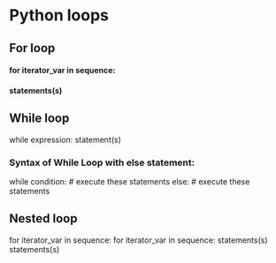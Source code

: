 # Python loops
## For loop 
  #### for iterator_var in sequence:
  ####  statements(s)
## While loop
  while expression:
    statement(s)
### Syntax of While Loop with else statement:
   while condition:
     # execute these statements
   else:
     # execute these statements
## Nested loop
   for iterator_var in sequence:
      for iterator_var in sequence:
         statements(s)
   statements(s)
